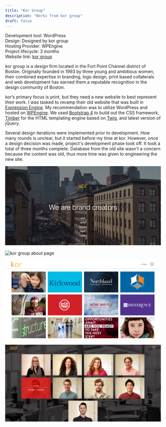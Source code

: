 ```yaml
---
title: "Kor Group"
description: "Works from kor group"
draft: false
---
```


Development tool: WordPress   
Design: Designed by kor group  
Hosting Provider: WPEngine   
Project lifecycle: 3 months  
Website link: [kor group](https://www.kor.com/)   
  
kor group is a design firm located in the Fort Point Channel district of Boston. Originally founded in 1993 by three young and ambitious women, their combined expertise in branding, logo design, print based collaterals and web development has earned them a reputable recognition in the design community of Boston.

kor’s primary focus is print, but they need a new website to best represent their work. I was tasked to revamp their old website that was built in [Expression Engine](https://expressionengine.com/). My recommendation was to utilize WordPress and hosted on [WPEngine](https://wpengine.com/). We used [Bootstrap 4](https://getbootstrap.com/) to build out the CSS framework, [Timber](https://wordpress.org/plugins/timber-library/) for the HTML templating engine based on [Twig](https://twig.symfony.com/), and latest version of jQuery.

Several design iterations were implemented prior to development. How many rounds is unclear, but it started before my time at kor. However, once a design decision was made, project's development phase took off. It took a total of three months complete. Database from the old site wasn't a concern because the content was old, thus more time was given to engineering the new site.  

![kor group homepage](../../assets/portfolio/full/kor/full-kor-homepage.png)

![kor group about page](../../assets/portfolio/full/kor/full-kor-aboutpage.png)

![kor group work page](../../assets/portfolio/full/kor/full-kor-workpage.png)

![kor group team page](../../assets/portfolio/full/kor/full-kor-teampage.png)